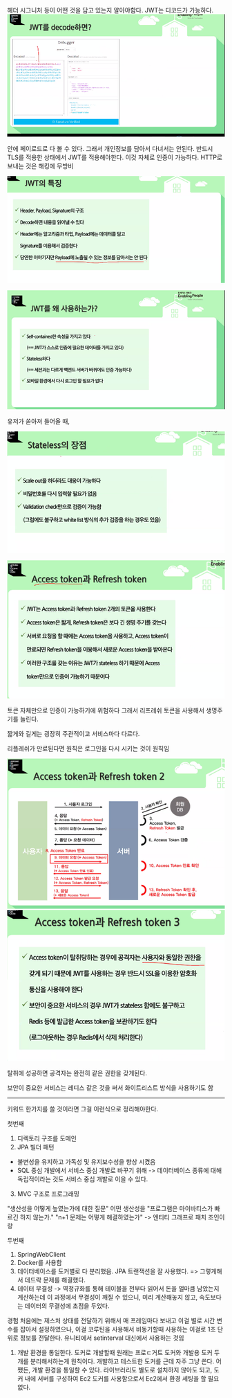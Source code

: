 헤더 시그니처 등이 어떤 것을 담고 있는지 알아야함다.
JWT는 디코드가 가능하다.
![Alt text](image-3.png)


안에 페이로드로 다 볼 수 있다.
그래서 개인정보를 담아서 다녀서는 안된다.
반드시 TLS를 적용한 상태에서 JWT를 적용해야한다.
이것 자체로 인증이 가능하다. HTTP로 보내는 것은 해킹에 무방비

![Alt text](image-4.png)

![Alt text](image-5.png)

유저가 쏟아져 들어올 때, 


![Alt text](image-6.png)

![Alt text](image-7.png)

토큰 자체만으로 인증이 가능하기에 위험하다 그래서 리프레쉬 토큰을 사용해서 생명주기를 늘린다.

짧게와 길게는 굉장히 주관적이고 서비스마다 다르다.

리플레쉬가 만료된다면 원칙은 로그인을 다시 시키는 것이 원칙임

![Alt text](image-8.png)
![Alt text](image-9.png)

탈취에 성공하면 공격자는 완전히 같은 권한을 갖게된다.

보안이 중요한 서비스는 레디스 같은 것을 써서 화이트리스트 방식을 사용하기도 함

---
키워드 한가지를 쓸 것이라면 그걸 이런식으로 정리해야한다.

첫번째
1. 디렉토리 구조를 도메인
2. JPA 빌더 패턴
- 불변성을 유지하고 가독성 및 유지보수성을 향상 시켰음
- SQL 중심 개발에서 서비스 중심 개발로 바꾸기 위해
	-> 데이터베이스 종류에 대해 독립적이라는 것도 서비스 중심 개발로 이을 수 있다.
3. MVC 구조로 프로그래밍

"생산성을 어떻게 높였는가에 대한 질문"
어떤 생산성을
"프로그램은 마이바티스가 빠르긴 하지 않는가."
"n+1 문제는 어떻게 해결하였는가" -> 엔티티 그래프로 패치 조인이랑

두번째
1. SpringWebClient
2. Docker를 사용함
3. 데이터베이스를 도커별로 다 분리했음. JPA 트랜잭션을 잘 사용했다.
=> 그렇게해서 데드락 문제를 해결했다.
4. 데이터 무결성 -> 역정규화를 통해 테이블을 전부다 읽어서 돈을 얼마큼 남았는지 계산하는데 이 과정에서 무결성이 깨질 수 있으니, 미리 계산해놓지 않고, 속도보다는 데이터의 무결성에 초점을 두었다.

경험
처음에는 제스처 상태를 전달하기 위해서 매 프레임마다 보내고 이걸 별로 시간 변수를 잡아서 설정하였으나, 이걸 코루틴을 사용해서 비동기할때 사용하는 이걸로 1초 단위로 정보를 전달한다.
유니티에서 setinterval 대신에서 사용하는 것임

1. 개발 환경을 통일한다.
도커로 개발할때 원래는 프로ㄷ거트 도커와 개발용 도커 두개를 분리해서하는게 원칙이다.
개발하고 테스트한 도커를 근데 자주 그냥 쓴다.
어쨌든, 개발 환경을 통일할 수 있다. 라이브러리도 별도로 설치하지 않아도 되고, 도커 내에 서버를 구성하여 Ec2
도커를 사용함으로서 Ec2에서 환경 세팅을 할 필요 없다.
